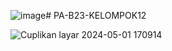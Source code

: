 ![image](https://github.com/restualhidayat/PA-B23-KELOMPOK12/assets/128288203/c5e32b69-a929-45d4-a319-df6429750f46)# PA-B23-KELOMPOK12

![Cuplikan layar 2024-05-01 170914](https://github.com/restualhidayat/PA-B23-KELOMPOK12/assets/128288203/f2dea3f7-18a8-40de-9412-d74b4b3244b2)
